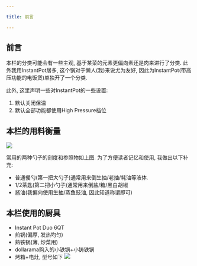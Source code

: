 ```yaml
---

title: 前言

---
```


  

## 前言

  

本栏的分类可能会有一些主观, 基于某菜的元素更偏向素还是肉来进行了分类. 此外我用InstantPot居多, 这个锅对于懒人(我)来说尤为友好, 因此为InstantPot(带高压功能的电饭煲)单独开了一个分类.

此外, 这里声明一些对InstantPot的一些设置:
1. 默认关闭保温
2. 默认全部功能都使用High Pressure档位

## 本栏的用料衡量

![](https://r2.asyncx.top/2025/01/31/202501312030996.webp)

常用的两种勺子的刻度和参照物如上图. 为了方便读者记忆和使用, 我做出以下补充:

- 普通餐勺(第一把大勺子)通常用来倒生抽/老抽/耗油等液体.
- 1/2茶匙(第二把小勺子)通常用来倒盐/糖/黑白胡椒
- 酱油(我偏向使用生抽/蒸鱼豉油, 因此知道称谓即可)

## 本栏使用的厨具

- Instant Pot Duo 6QT
- 煎锅(偏厚, 发热均匀)
- 熟铁锅(薄, 炒菜用)
- dollarama购入的小铁锅+小铸铁锅
- 烤箱+电灶, 型号如下
![](https://r2.asyncx.top/2025/01/31/202501312044604.webp)